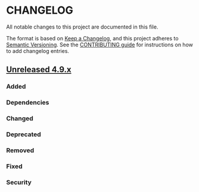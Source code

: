# CHANGELOG
All notable changes to this project are documented in this file.

The format is based on [Keep a Changelog](https://keepachangelog.com/en/1.0.0/), and this project adheres to [Semantic Versioning](https://semver.org/spec/v2.0.0.html). See the [CONTRIBUTING guide](./CONTRIBUTING.md#Changelog) for instructions on how to add changelog entries.

## [Unreleased 4.9.x]
### Added

### Dependencies

### Changed

### Deprecated

### Removed

### Fixed

### Security

[Unreleased 4.9.x]: https://github.com/wazuh/wazuh-indexer/compare/v4.9.1...4.9.2
